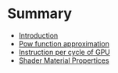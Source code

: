 # Summary

* [Introduction](README.md)
* [Pow function approximation](pow-function-approximation.md)
* [Instruction per cycle of GPU](instruction-per-cycle-on-gpu.md)
* [Shader Material Propertices](shader_material_propertices.md)

